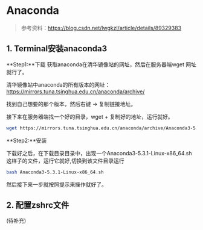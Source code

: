 # Anaconda

> 参考资料：https://blog.csdn.net/lwgkzl/article/details/89329383

## 1. Terminal安装anaconda3

**Step1:**下载
获取anaconda在清华镜像站的网址，然后在服务器端wget 网址就行了。

清华镜像站中anaconda的所有版本的网址：https://mirrors.tuna.tsinghua.edu.cn/anaconda/archive/ 

找到自己想要的那个版本，然后右键 -> 复制链接地址。

接下来在服务器端找一个好的目录，wget + 复制好的地址，运行就好。

```bash
wget https://mirrors.tuna.tsinghua.edu.cn/anaconda/archive/Anaconda3-5.3.1-Linux-x86_64.sh
```

**Step2:**安装

下载好之后，在下载目录目录中，出现一个Anaconda3-5.3.1-Linux-x86_64.sh这样子的文件，运行它就好,切换到该文件目录运行

```bash
bash Anaconda3-5.3.1-Linux-x86_64.sh
```

然后接下来一步就按照提示来操作就好了。

## 2. 配置zshrc文件

(待补充)